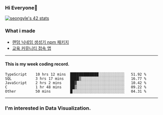 ### Hi Everyone👋

[![seongyle's 42 stats](https://badge42.vercel.app/api/v2/cl260u6td000609l4p4inxynw/stats?cursusId=21&coalitionId=86)](https://github.com/JaeSeoKim/badge42)

### What i made

- [랜덤 닉네임 생성기 npm 패키지](https://www.npmjs.com/package/korean-random-names-generator)
- [교육 커뮤니티 접속 앱](https://github.com/YeonSeong-Lee/HufsLifeAcademy_app)

---

#### This is my week coding record.

<!--START_SECTION:waka-->

```text
TypeScript    10 hrs 12 mins  █████████████░░░░░░░░░░░░   51.92 %
SQL           3 hrs 17 mins   ████▒░░░░░░░░░░░░░░░░░░░░   16.77 %
JavaScript    2 hrs 2 mins    ██▓░░░░░░░░░░░░░░░░░░░░░░   10.42 %
C             1 hr 48 mins    ██▒░░░░░░░░░░░░░░░░░░░░░░   09.22 %
Other         50 mins         █░░░░░░░░░░░░░░░░░░░░░░░░   04.31 %
```

<!--END_SECTION:waka-->
--- 

### I'm interested in Data Visualization.



<!--
**YeonSeong-Lee/YeonSeong-Lee** is a ✨ _special_ ✨ repository because its `README.md` (this file) appears on your GitHub profile.

Here are some ideas to get you started:

- 🔭 I’m currently working on ...
- 🌱 I’m currently learning ...
- 👯 I’m looking to collaborate on ...
- 🤔 I’m looking for help with ...
- 💬 Ask me about ...
- 📫 How to reach me: ...
- 😄 Pronouns: ...
- ⚡ Fun fact: ...
-->
